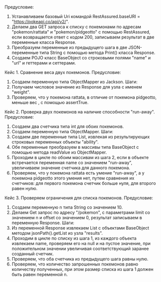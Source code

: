 Предусловие:
1. Устанавливаем базовый Uri командой RestAssured.baseURI = "https://pokeapi.co/api/v2/".
2. Делаем два GET запроса к списку с покемонами по адресам "pokemon/rattata" и "pokemon/pidgeotto" с помощью RestAssured, если возвращается ответ с кодом 200,
записываем результат в две переменные класса Response.
3. Преобразуем переменные из предыдущего шага в две JSON-переменные типа String с помощью метода Print() класса Response.
4. Создаем POJO класс BaseObject со строковыми полями "name" и "url" и геттерами и сеттерами.

Кейс 1. Сравнение веса двух покемонов.
Предусловие:
1. Создаем переменную типа ObjectMapper из Jackson.
Шаги:
1. Получаем числовое значение из Response для узла с именем "weight".
2. Проверяем, что у покемона rattata, в отличие от покемона pidgeotto, меньше вес , с помощью assertTrue.

Кейс 2. Проверка двух покемонов на наличие способности "run-away".
Предусловие:
1. Создаем два счетчика типа int для обоих покемонов.
2. Создаем переменную типа ObjectMapper.
Шаги:
1. Создаем две переменные типа List<JsonNode>, извлекая из результирующих строковых переменных объекты "ability".
2. Обе переменные преобразуем в массивы типа BaseObject с помощью метода readValue из ObjectMapper.
3. Проходим в цикле по обоим массивам из шага 2, если в объекте встречается переменная name со значением "run-away", увеличиваем значение счетчика 
для данного покемона.
4. Проверяем, что у покемона rattata есть умение "run-away", а у покемона pidgeotto этого умения нет, путем сравнения их счетчиков: для первого покемона 
счетчик больше нуля, для второго равен нулю.

Кейс 3. Проверяем ограничения для списка покемонов.
Предусловие:
1. Создаем переменную n типа String со значением 10.
2. Делаем Get запрос по адресу "/pokemon", с параметрами limit со значением n и offset со значением 0, результат записываем в переменную Response.
Шаги:
1. Из переменной Response извлекаем List с объектами BaseObject методом jsonPath().getList из узла "results".
2. Проходим в цикле по списку из шага 1, из каждого объекта извлекаем name, проверяем его на null и на пустое значение, при положительном значении
увеличивая соответствующий заранее созданный счетчик.
3. Проверяем, что оба счетчика из предыдущего шага равны нулю.
4. Проверяем, что количество запрошенных покемонов равно количеству полученных, при этом размер списка из шага 1 должен быть равен переменной n.